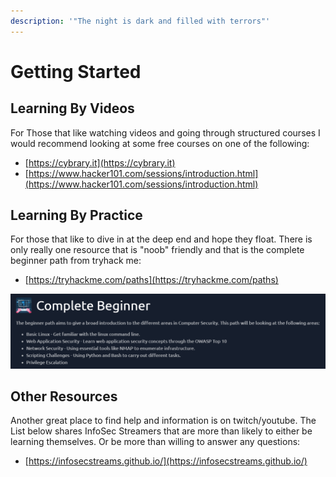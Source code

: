 ```yaml
---
description: '"The night is dark and filled with terrors"'
---
```


# Getting Started

## Learning By Videos

For Those that like watching videos and going through structured courses I would recommend looking at some free courses on one of the following:

* [https://cybrary.it](https://cybrary.it)
* [https://www.hacker101.com/sessions/introduction.html](https://www.hacker101.com/sessions/introduction.html)

## Learning By Practice

For those that like to dive in at the deep end and hope they float. There is only really one resource that is "noob" friendly and that is the complete beginner path from tryhack me:

* ​[https://tryhackme.com/paths](https://tryhackme.com/paths)

![](../.gitbook/assets/image%20%2834%29.png)

## Other Resources

Another great place to find help and information is on twitch/youtube. The List below shares InfoSec Streamers that are more than likely to either be learning themselves. Or be more than willing to answer any questions:

* [https://infosecstreams.github.io/](https://infosecstreams.github.io/)





